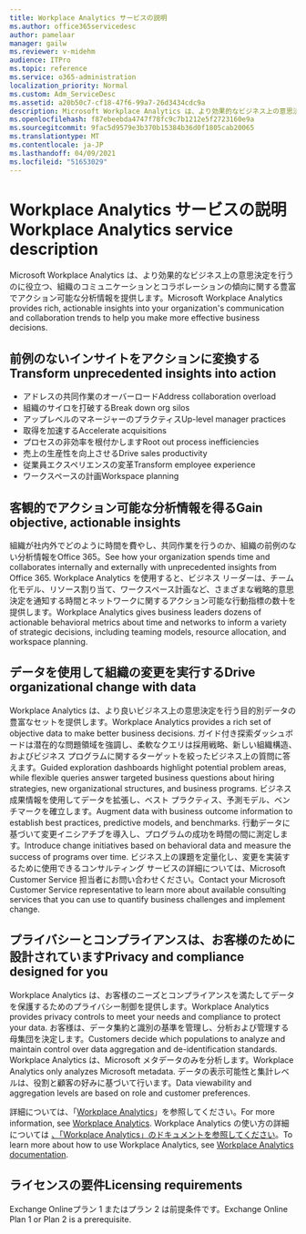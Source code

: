 ```yaml
---
title: Workplace Analytics サービスの説明
ms.author: office365servicedesc
author: pamelaar
manager: gailw
ms.reviewer: v-midehm
audience: ITPro
ms.topic: reference
ms.service: o365-administration
localization_priority: Normal
ms.custom: Adm_ServiceDesc
ms.assetid: a20b50c7-cf18-47f6-99a7-26d3434cdc9a
description: Microsoft Workplace Analytics は、より効果的なビジネス上の意思決定を行うのに役立つ、組織のコミュニケーションとコラボレーションの傾向に関する豊富でアクション可能な分析情報を提供します。
ms.openlocfilehash: f87ebeebda4747f78fc9c7b1212e5f2723160e9a
ms.sourcegitcommit: 9fac5d9579e3b370b15384b36d0f1805cab20065
ms.translationtype: MT
ms.contentlocale: ja-JP
ms.lasthandoff: 04/09/2021
ms.locfileid: "51653029"
---
```

# <a name="workplace-analytics-service-description"></a><span data-ttu-id="80dd4-103">Workplace Analytics サービスの説明</span><span class="sxs-lookup"><span data-stu-id="80dd4-103">Workplace Analytics service description</span></span>

<span data-ttu-id="80dd4-104">Microsoft Workplace Analytics は、より効果的なビジネス上の意思決定を行うのに役立つ、組織のコミュニケーションとコラボレーションの傾向に関する豊富でアクション可能な分析情報を提供します。</span><span class="sxs-lookup"><span data-stu-id="80dd4-104">Microsoft Workplace Analytics provides rich, actionable insights into your organization's communication and collaboration trends to help you make more effective business decisions.</span></span>

## <a name="transform-unprecedented-insights-into-action"></a><span data-ttu-id="80dd4-105">前例のないインサイトをアクションに変換する</span><span class="sxs-lookup"><span data-stu-id="80dd4-105">Transform unprecedented insights into action</span></span>

* <span data-ttu-id="80dd4-106">アドレスの共同作業のオーバーロード</span><span class="sxs-lookup"><span data-stu-id="80dd4-106">Address collaboration overload</span></span>
* <span data-ttu-id="80dd4-107">組織のサイロを打破する</span><span class="sxs-lookup"><span data-stu-id="80dd4-107">Break down org silos</span></span>
* <span data-ttu-id="80dd4-108">アップレベルのマネージャーのプラクティス</span><span class="sxs-lookup"><span data-stu-id="80dd4-108">Up-level manager practices</span></span>
* <span data-ttu-id="80dd4-109">取得を加速する</span><span class="sxs-lookup"><span data-stu-id="80dd4-109">Accelerate acquisitions</span></span>
* <span data-ttu-id="80dd4-110">プロセスの非効率を根付かします</span><span class="sxs-lookup"><span data-stu-id="80dd4-110">Root out process inefficiencies</span></span>
* <span data-ttu-id="80dd4-111">売上の生産性を向上させる</span><span class="sxs-lookup"><span data-stu-id="80dd4-111">Drive sales productivity</span></span>
* <span data-ttu-id="80dd4-112">従業員エクスペリエンスの変革</span><span class="sxs-lookup"><span data-stu-id="80dd4-112">Transform employee experience</span></span>
* <span data-ttu-id="80dd4-113">ワークスペースの計画</span><span class="sxs-lookup"><span data-stu-id="80dd4-113">Workspace planning</span></span>

## <a name="gain-objective-actionable-insights"></a><span data-ttu-id="80dd4-114">客観的でアクション可能な分析情報を得る</span><span class="sxs-lookup"><span data-stu-id="80dd4-114">Gain objective, actionable insights</span></span>

<span data-ttu-id="80dd4-115">組織が社内外でどのように時間を費やし、共同作業を行うのか、組織の前例のない分析情報をOffice 365。</span><span class="sxs-lookup"><span data-stu-id="80dd4-115">See how your organization spends time and collaborates internally and externally with unprecedented insights from Office 365.</span></span> <span data-ttu-id="80dd4-116">Workplace Analytics を使用すると、ビジネス リーダーは、チーム 化モデル、リソース割り当て、ワークスペース計画など、さまざまな戦略的意思決定を通知する時間とネットワークに関するアクション可能な行動指標の数十を提供します。</span><span class="sxs-lookup"><span data-stu-id="80dd4-116">Workplace Analytics gives business leaders dozens of actionable behavioral metrics about time and networks to inform a variety of strategic decisions, including teaming models, resource allocation, and workspace planning.</span></span>

## <a name="drive-organizational-change-with-data"></a><span data-ttu-id="80dd4-117">データを使用して組織の変更を実行する</span><span class="sxs-lookup"><span data-stu-id="80dd4-117">Drive organizational change with data</span></span>

<span data-ttu-id="80dd4-118">Workplace Analytics は、より良いビジネス上の意思決定を行う目的別データの豊富なセットを提供します。</span><span class="sxs-lookup"><span data-stu-id="80dd4-118">Workplace Analytics provides a rich set of objective data to make better business decisions.</span></span> <span data-ttu-id="80dd4-119">ガイド付き探索ダッシュボードは潜在的な問題領域を強調し、柔軟なクエリは採用戦略、新しい組織構造、およびビジネス プログラムに関するターゲットを絞ったビジネス上の質問に答えます。</span><span class="sxs-lookup"><span data-stu-id="80dd4-119">Guided exploration dashboards highlight potential problem areas, while flexible queries answer targeted business questions about hiring strategies, new organizational structures, and business programs.</span></span> <span data-ttu-id="80dd4-120">ビジネス成果情報を使用してデータを拡張し、ベスト プラクティス、予測モデル、ベンチマークを確立します。</span><span class="sxs-lookup"><span data-stu-id="80dd4-120">Augment data with business outcome information to establish best practices, predictive models, and benchmarks.</span></span> <span data-ttu-id="80dd4-121">行動データに基づいて変更イニシアチブを導入し、プログラムの成功を時間の間に測定します。</span><span class="sxs-lookup"><span data-stu-id="80dd4-121">Introduce change initiatives based on behavioral data and measure the success of programs over time.</span></span> <span data-ttu-id="80dd4-122">ビジネス上の課題を定量化し、変更を実装するために使用できるコンサルティング サービスの詳細については、Microsoft Customer Service 担当者にお問い合わせください。</span><span class="sxs-lookup"><span data-stu-id="80dd4-122">Contact your Microsoft Customer Service representative to learn more about available consulting services that you can use to quantify business challenges and implement change.</span></span>

## <a name="privacy-and-compliance-designed-for-you"></a><span data-ttu-id="80dd4-123">プライバシーとコンプライアンスは、お客様のために設計されています</span><span class="sxs-lookup"><span data-stu-id="80dd4-123">Privacy and compliance designed for you</span></span>

<span data-ttu-id="80dd4-124">Workplace Analytics は、お客様のニーズとコンプライアンスを満たしてデータを保護するためのプライバシー制御を提供します。</span><span class="sxs-lookup"><span data-stu-id="80dd4-124">Workplace Analytics provides privacy controls to meet your needs and compliance to protect your data.</span></span> <span data-ttu-id="80dd4-125">お客様は、データ集約と識別の基準を管理し、分析および管理する母集団を決定します。</span><span class="sxs-lookup"><span data-stu-id="80dd4-125">Customers decide which populations to analyze and maintain control over data aggregation and de-identification standards.</span></span> <span data-ttu-id="80dd4-126">Workplace Analytics は、Microsoft メタデータのみを分析します。</span><span class="sxs-lookup"><span data-stu-id="80dd4-126">Workplace Analytics only analyzes Microsoft metadata.</span></span> <span data-ttu-id="80dd4-127">データの表示可能性と集計レベルは、役割と顧客の好みに基づいて行います。</span><span class="sxs-lookup"><span data-stu-id="80dd4-127">Data viewability and aggregation levels are based on role and customer preferences.</span></span>

<span data-ttu-id="80dd4-128">詳細については、「[Workplace Analytics](https://go.microsoft.com/fwlink/?linkid=852492)」を参照してください。</span><span class="sxs-lookup"><span data-stu-id="80dd4-128">For more information, see [Workplace Analytics](https://go.microsoft.com/fwlink/?linkid=852492).</span></span> <span data-ttu-id="80dd4-129">Workplace Analytics の使い方の詳細については [、「Workplace Analytics」のドキュメントを参照してください](/workplace-analytics/)。</span><span class="sxs-lookup"><span data-stu-id="80dd4-129">To learn more about how to use Workplace Analytics, see [Workplace Analytics documentation](/workplace-analytics/).</span></span>
  
## <a name="licensing-requirements"></a><span data-ttu-id="80dd4-130">ライセンスの要件</span><span class="sxs-lookup"><span data-stu-id="80dd4-130">Licensing requirements</span></span>

<span data-ttu-id="80dd4-131">Exchange Onlineプラン 1 またはプラン 2 は前提条件です。</span><span class="sxs-lookup"><span data-stu-id="80dd4-131">Exchange Online Plan 1 or Plan 2 is a prerequisite.</span></span>